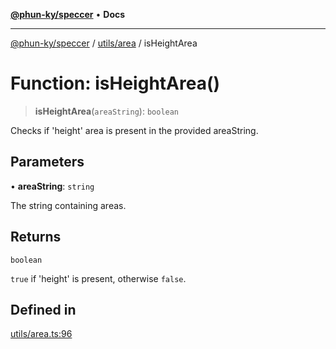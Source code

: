 [**@phun-ky/speccer**](../../../README.md) • **Docs**

***

[@phun-ky/speccer](../../../README.md) / [utils/area](../README.md) / isHeightArea

# Function: isHeightArea()

> **isHeightArea**(`areaString`): `boolean`

Checks if 'height' area is present in the provided areaString.

## Parameters

• **areaString**: `string`

The string containing areas.

## Returns

`boolean`

`true` if 'height' is present, otherwise `false`.

## Defined in

[utils/area.ts:96](https://github.com/phun-ky/speccer/blob/main/src/utils/area.ts#L96)

